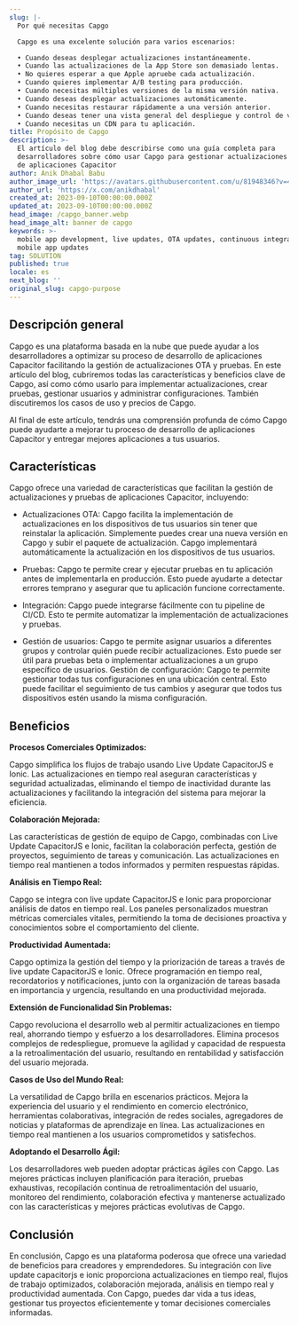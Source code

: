 ```yaml
---
slug: |-
  Por qué necesitas Capgo

  Capgo es una excelente solución para varios escenarios:

  • Cuando deseas desplegar actualizaciones instantáneamente.
  • Cuando las actualizaciones de la App Store son demasiado lentas.
  • No quieres esperar a que Apple apruebe cada actualización.
  • Cuando quieres implementar A/B testing para producción.
  • Cuando necesitas múltiples versiones de la misma versión nativa.
  • Cuando deseas desplegar actualizaciones automáticamente.
  • Cuando necesitas restaurar rápidamente a una versión anterior.
  • Cuando deseas tener una vista general del despliegue y control de versiones.
  • Cuando necesitas un CDN para tu aplicación.
title: Propósito de Capgo
description: >-
  El artículo del blog debe describirse como una guía completa para
  desarrolladores sobre cómo usar Capgo para gestionar actualizaciones y pruebas
  de aplicaciones Capacitor
author: Anik Dhabal Babu
author_image_url: 'https://avatars.githubusercontent.com/u/81948346?v=4'
author_url: 'https://x.com/anikdhabal'
created_at: 2023-09-10T00:00:00.000Z
updated_at: 2023-09-10T00:00:00.000Z
head_image: /capgo_banner.webp
head_image_alt: banner de capgo
keywords: >-
  mobile app development, live updates, OTA updates, continuous integration,
  mobile app updates
tag: SOLUTION
published: true
locale: es
next_blog: ''
original_slug: capgo-purpose
---
```

## Descripción general

Capgo es una plataforma basada en la nube que puede ayudar a los desarrolladores a optimizar su proceso de desarrollo de aplicaciones Capacitor facilitando la gestión de actualizaciones OTA y pruebas. En este artículo del blog, cubriremos todas las características y beneficios clave de Capgo, así como cómo usarlo para implementar actualizaciones, crear pruebas, gestionar usuarios y administrar configuraciones. También discutiremos los casos de uso y precios de Capgo.

Al final de este artículo, tendrás una comprensión profunda de cómo Capgo puede ayudarte a mejorar tu proceso de desarrollo de aplicaciones Capacitor y entregar mejores aplicaciones a tus usuarios.

## Características

Capgo ofrece una variedad de características que facilitan la gestión de actualizaciones y pruebas de aplicaciones Capacitor, incluyendo:

* Actualizaciones OTA: Capgo facilita la implementación de actualizaciones en los dispositivos de tus usuarios sin tener que reinstalar la aplicación. Simplemente puedes crear una nueva versión en Capgo y subir el paquete de actualización. Capgo implementará automáticamente la actualización en los dispositivos de tus usuarios.

* Pruebas: Capgo te permite crear y ejecutar pruebas en tu aplicación antes de implementarla en producción. Esto puede ayudarte a detectar errores temprano y asegurar que tu aplicación funcione correctamente.

* Integración: Capgo puede integrarse fácilmente con tu pipeline de CI/CD. Esto te permite automatizar la implementación de actualizaciones y pruebas.

* Gestión de usuarios: Capgo te permite asignar usuarios a diferentes grupos y controlar quién puede recibir actualizaciones. Esto puede ser útil para pruebas beta o implementar actualizaciones a un grupo específico de usuarios.
Gestión de configuración: Capgo te permite gestionar todas tus configuraciones en una ubicación central. Esto puede facilitar el seguimiento de tus cambios y asegurar que todos tus dispositivos estén usando la misma configuración.

## Beneficios

**Procesos Comerciales Optimizados:**

Capgo simplifica los flujos de trabajo usando Live Update CapacitorJS e Ionic. Las actualizaciones en tiempo real aseguran características y seguridad actualizadas, eliminando el tiempo de inactividad durante las actualizaciones y facilitando la integración del sistema para mejorar la eficiencia.

**Colaboración Mejorada:**

Las características de gestión de equipo de Capgo, combinadas con Live Update CapacitorJS e Ionic, facilitan la colaboración perfecta, gestión de proyectos, seguimiento de tareas y comunicación. Las actualizaciones en tiempo real mantienen a todos informados y permiten respuestas rápidas.

**Análisis en Tiempo Real:**

Capgo se integra con live update CapacitorJS e Ionic para proporcionar análisis de datos en tiempo real. Los paneles personalizados muestran métricas comerciales vitales, permitiendo la toma de decisiones proactiva y conocimientos sobre el comportamiento del cliente.

**Productividad Aumentada:**

Capgo optimiza la gestión del tiempo y la priorización de tareas a través de live update CapacitorJS e Ionic. Ofrece programación en tiempo real, recordatorios y notificaciones, junto con la organización de tareas basada en importancia y urgencia, resultando en una productividad mejorada.

**Extensión de Funcionalidad Sin Problemas:**

Capgo revoluciona el desarrollo web al permitir actualizaciones en tiempo real, ahorrando tiempo y esfuerzo a los desarrolladores. Elimina procesos complejos de redespliegue, promueve la agilidad y capacidad de respuesta a la retroalimentación del usuario, resultando en rentabilidad y satisfacción del usuario mejorada.

**Casos de Uso del Mundo Real:**

La versatilidad de Capgo brilla en escenarios prácticos. Mejora la experiencia del usuario y el rendimiento en comercio electrónico, herramientas colaborativas, integración de redes sociales, agregadores de noticias y plataformas de aprendizaje en línea. Las actualizaciones en tiempo real mantienen a los usuarios comprometidos y satisfechos.

**Adoptando el Desarrollo Ágil:**

Los desarrolladores web pueden adoptar prácticas ágiles con Capgo. Las mejores prácticas incluyen planificación para iteración, pruebas exhaustivas, recopilación continua de retroalimentación del usuario, monitoreo del rendimiento, colaboración efectiva y mantenerse actualizado con las características y mejores prácticas evolutivas de Capgo.

## Conclusión

En conclusión, Capgo es una plataforma poderosa que ofrece una variedad de beneficios para creadores y emprendedores. Su integración con live update capacitorjs e ionic proporciona actualizaciones en tiempo real, flujos de trabajo optimizados, colaboración mejorada, análisis en tiempo real y productividad aumentada. Con Capgo, puedes dar vida a tus ideas, gestionar tus proyectos eficientemente y tomar decisiones comerciales informadas.
